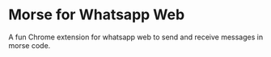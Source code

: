 # Morse for Whatsapp Web

A fun Chrome extension for whatsapp web to send and receive messages in morse code.